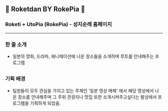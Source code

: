 ## 🗾 Roketdan BY RokePia 🏯

### Roketi + UtoPia (RokePia) - 성지순례 홈페이지

---

### 한 줄 소개
- 일본의 영화, 드라마, 애니메이션에 나온 장소들을 소개하며 루트를 안내해주는 프로그램

##

### 기획 배경
- 팀원들이 모두 관심을 가지고 있는 주제인 '일본 영상 매체' 에서 해당 영상에서 나온 장소를 안내해주며 그 주위 관광지나 맛집 또한 소개시켜주고싶다는 발상에서 프로그램을 기획하게 되었음.

